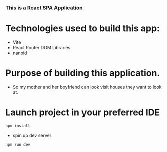 ### This is a React SPA Application

# Technologies used to build this app:

- Vite
- React Router DOM Libraries
- nanoid

# Purpose of building this application.

- So my mother and her boyfriend can look visit houses they want to look at.

# Launch project in your preferred IDE

```sh
npm install
```

- spin up dev server

```sh
npm run dev
```
